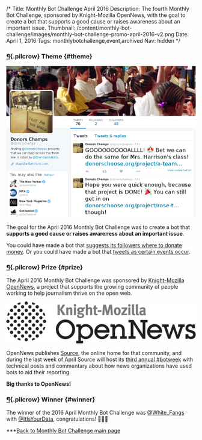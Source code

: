 /*
Title: Monthly Bot Challenge April 2016
Description: The fourth Monthly Bot Challenge, sponsored by Knight-Mozilla OpenNews, with the goal to create a bot that supports a good cause or raises awareness about an important issue.
Thumbnail: /content/monthly-bot-challenge/images/monthly-bot-challenge-promo-april-2016-v2.png
Date: April 1, 2016
Tags: monthlybotchallenge,event,archived
Nav: hidden
*/


### [¶](#theme){.pilcrow} Theme {#theme}

<p class="screenshot float-right">
  <a href="/bots/twitterbots/donorschamps">
    <img src="/content/bots/twitterbots/images/donorschamps.png">
  </a>
</p>


The goal for the April 2016 Monthly Bot Challenge was to create a bot that **supports a good cause or raises awareness about an important issue**.

You could have made a bot that [suggests its followers where to donate money](/bots/twitterbots/donorschamps). Or you could have made a bot that [tweets as certain events occur](https://twitter.com/gundeaths).

### [¶](#prize){.pilcrow} Prize {#prize}


The April 2016 Monthly Bot Challenge was sponsored by [Knight-Mozilla OpenNews](https://opennews.org/), a project that supports the growing community of people working to help journalism thrive on the open web.

<p class="float-right">
  <a href="https://opennews.org/">
    <img src="/content/images/logos/knight-mozilla-opennews.png">
  </a>
</p>

OpenNews publishes [Source](https://source.opennews.org), the online home for that community, and during the last week of April Source will host its [third annual #botweek](https://source.opennews.org/en-US/articles/tags/botweek/) with technical posts and commentary about how news organizations have used bots to aid their reporting.

**Big thanks to OpenNews!**

### [¶](#winner){.pilcrow} Winner {#winner}

The winner of the 2016 April Monthly Bot Challenge was [@White_Fangs](https://twitter.com/White_fangs) with [@ItIsYourData](/bots/twitterbots/ItIsYourData/), congratulations! 👏👏🎉

***[Back to Monthly Bot Challenge main page](/monthly-bot-challenge/)

